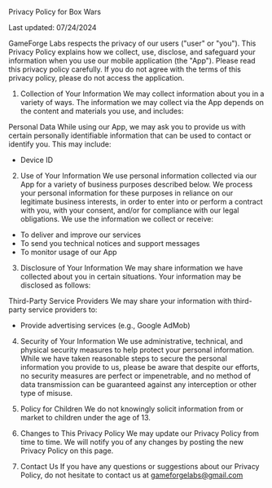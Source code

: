 Privacy Policy for Box Wars

Last updated: 07/24/2024

GameForge Labs respects the privacy of our users ("user" or "you"). This Privacy Policy explains how we collect, use, disclose, and safeguard your information when you use our mobile application (the "App"). Please read this privacy policy carefully. If you do not agree with the terms of this privacy policy, please do not access the application.

1. Collection of Your Information
We may collect information about you in a variety of ways. The information we may collect via the App depends on the content and materials you use, and includes:

Personal Data 
While using our App, we may ask you to provide us with certain personally identifiable information that can be used to contact or identify you. This may include:
- Device ID

2. Use of Your Information
We use personal information collected via our App for a variety of business purposes described below. We process your personal information for these purposes in reliance on our legitimate business interests, in order to enter into or perform a contract with you, with your consent, and/or for compliance with our legal obligations. We use the information we collect or receive:
- To deliver and improve our services
- To send you technical notices and support messages
- To monitor usage of our App

3. Disclosure of Your Information
We may share information we have collected about you in certain situations. Your information may be disclosed as follows:

Third-Party Service Providers
We may share your information with third-party service providers to:
- Provide advertising services (e.g., Google AdMob)

4. Security of Your Information
We use administrative, technical, and physical security measures to help protect your personal information. While we have taken reasonable steps to secure the personal information you provide to us, please be aware that despite our efforts, no security measures are perfect or impenetrable, and no method of data transmission can be guaranteed against any interception or other type of misuse.

5. Policy for Children
We do not knowingly solicit information from or market to children under the age of 13.

6. Changes to This Privacy Policy
We may update our Privacy Policy from time to time. We will notify you of any changes by posting the new Privacy Policy on this page.

7. Contact Us
If you have any questions or suggestions about our Privacy Policy, do not hesitate to contact us at gameforgelabs@gmail.com
